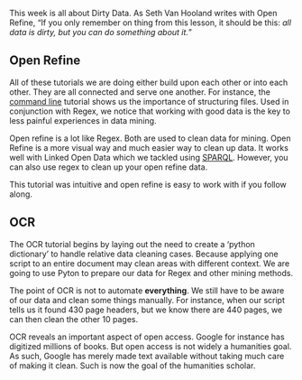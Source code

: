 <p>This week is all about Dirty Data. As Seth Van Hooland writes with Open Refine, “If you only remember on thing from this lesson, it should be this: <em>all data is dirty, but you can do something about it.</em>”</p>
<h2 id="open-refine">Open Refine</h2>
<p>All of these tutorials we are doing either build upon each other or into each other. They are all connected and serve one another. For instance, the <a href="Unix-Bash-Regex">command line</a> tutorial shows us the importance of structuring files. Used in conjunction with Regex, we notice that working with good data is the key to less painful experiences in data mining.</p>
<p>Open refine is a lot like Regex. Both are used to clean data for mining. Open Refine is a more visual way and much easier way to clean up data. It works well with Linked Open Data which we tackled using <a href="Zotero-SPARQL">SPARQL</a>. However, you can also use regex to clean up your open refine data.</p>
<p>This tutorial was intuitive and open refine is easy to work with if you follow along.</p>
<h2 id="ocr">OCR</h2>
<p>The OCR tutorial begins by laying out the need to create a ‘python dictionary’ to handle relative data cleaning cases. Because applying one script to an entire document may clean areas with different context. We are going to use Pyton to prepare our data for Regex and other mining methods.</p>
<p>The point of OCR is not to automate <strong>everything</strong>. We still have to be aware of our data and clean some things manually. For instance, when our script tells us it found 430 page headers, but we know there are 440 pages, we can then clean the other 10 pages.</p>
<p>OCR reveals an important aspect of open access. Google for instance has digitized millions of books. But open access is not widely a humanities goal. As such, Google has merely made text available without taking much care of making it clean. Such is now the goal of the humanities scholar.</p>
